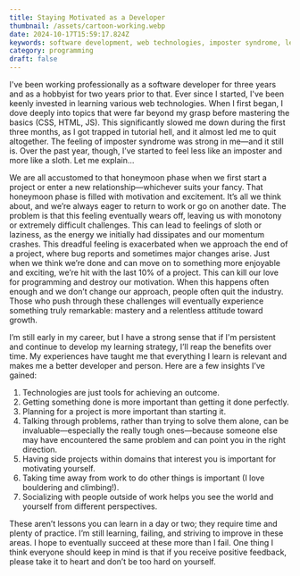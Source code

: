 ```yaml
---
title: Staying Motivated as a Developer
thumbnail: /assets/cartoon-working.webp
date: 2024-10-17T15:59:17.824Z
keywords: software development, web technologies, imposter syndrome, learning strategy, project management, programming challenges, persistence in learning, developer motivation, technology tools, growth mindset, coding journey, overcoming challenges, feedback in programming, mastery in software development, learning from failure, programming insights.
category: programming
draft: false
---
```


I've been working professionally as a software developer for three years and as a hobbyist for two years prior to that. Ever since I started, I've been keenly invested in learning various web technologies. When I first began, I dove deeply into topics that were far beyond my grasp before mastering the basics (CSS, HTML, JS). This significantly slowed me down during the first three months, as I got trapped in tutorial hell, and it almost led me to quit altogether. The feeling of imposter syndrome was strong in me—and it still is. Over the past year, though, I’ve started to feel less like an imposter and more like a sloth. Let me explain…

We are all accustomed to that honeymoon phase when we first start a project or enter a new relationship—whichever suits your fancy. That honeymoon phase is filled with motivation and excitement. It’s all we think about, and we’re always eager to return to work or go on another date. The problem is that this feeling eventually wears off, leaving us with monotony or extremely difficult challenges. This can lead to feelings of sloth or laziness, as the energy we initially had dissipates and our momentum crashes. This dreadful feeling is exacerbated when we approach the end of a project, where bug reports and sometimes major changes arise. Just when we think we’re done and can move on to something more enjoyable and exciting, we’re hit with the last 10% of a project. This can kill our love for programming and destroy our motivation. When this happens often enough and we don’t change our approach, people often quit the industry. Those who push through these challenges will eventually experience something truly remarkable: mastery and a relentless attitude toward growth.

I’m still early in my career, but I have a strong sense that if I'm persistent and continue to develop my learning strategy, I’ll reap the benefits over time. My experiences have taught me that everything I learn is relevant and makes me a better developer and person. Here are a few insights I’ve gained:

1. Technologies are just tools for achieving an outcome.
2. Getting something done is more important than getting it done perfectly.
3. Planning for a project is more important than starting it.
4. Talking through problems, rather than trying to solve them alone, can be invaluable—especially the really tough ones—because someone else may have encountered the same problem and can point you in the right direction.
5. Having side projects within domains that interest you is important for motivating yourself.
6. Taking time away from work to do other things is important (I love bouldering and climbing!).
7. Socializing with people outside of work helps you see the world and yourself from different perspectives.

These aren’t lessons you can learn in a day or two; they require time and plenty of practice. I’m still learning, failing, and striving to improve in these areas. I hope to eventually succeed at these more than I fail. One thing I think everyone should keep in mind is that if you receive positive feedback, please take it to heart and don’t be too hard on yourself.
